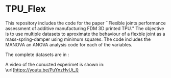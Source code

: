 # TPU_Flex
This repository includes the code for the paper ``Flexible joints performance assessment of additive manufacturing FDM 3D printed TPU.''
The objective is to use multiple datasets to aproximate the behaviour of a flexble joint as a mass-spring-damper using minimum squares.
The code includes the MANOVA an ANOVA analysis code for each of the variables.

The complete datasets are in :

A video of the conucted experimet is shown in:
 \url{https://youtu.be/PuYnzHvUt_I}
